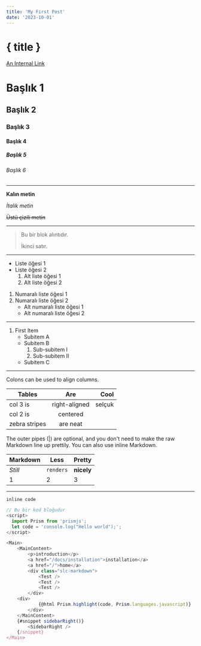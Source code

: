 ```yaml
---
title: 'My First Post'
date: '2023-10-01'
---
```


# { title }

[An Internal Link](/)

# Başlık 1

## Başlık 2

### Başlık 3

#### Başlık 4

##### Başlık 5

###### Başlık 6

---

**Kalın metin**

_İtalik metin_

~~Üstü çizili metin~~

---

> Bu bir blok alıntıdır.
>
> İkinci satır.

---

- Liste öğesi 1
- Liste öğesi 2
  1. Alt liste öğesi 1
  2. Alt liste öğesi 2

1. Numaralı liste öğesi 1
2. Numaralı liste öğesi 2
   - Alt numaralı liste öğesi 1
   - Alt numaralı liste öğesi 2

---

1. First Item
   - Subitem A
   - Subitem B
     1. Sub-subitem I
     2. Sub-subitem II
   - Subitem C

---

Colons can be used to align columns.

| Tables        |      Are      |   Cool |
| ------------- | :-----------: | -----: |
| col 3 is      | right-aligned | selçuk |
| col 2 is      |   centered    |        |
| zebra stripes |   are neat    |        |

The outer pipes (|) are optional, and you don't need to make the raw Markdown line up prettily. You can also use inline Markdown.

| Markdown | Less      | Pretty     |
| -------- | --------- | ---------- |
| _Still_  | `renders` | **nicely** |
| 1        | 2         | 3          |

---

`inline code`

```javascript
// Bu bir kod bloğudur
<script>
  import Prism from 'prismjs';
  let code = 'console.log("Hello world");';
</script>

<Main>
	<MainContent>
		<p>introduction</p>
		<a href="/docs/installation">installation</a>
		<a href="/">home</a>
		<div class="slc-markdown">
			<Test />
			<Test />
			<Test />
		</div>
    <div>
			{@html Prism.highlight(code, Prism.languages.javascript)}
		</div>
	</MainContent>
	{#snippet sidebarRight()}
		<SidebarRight />
	{/snippet}
</Main>
```
